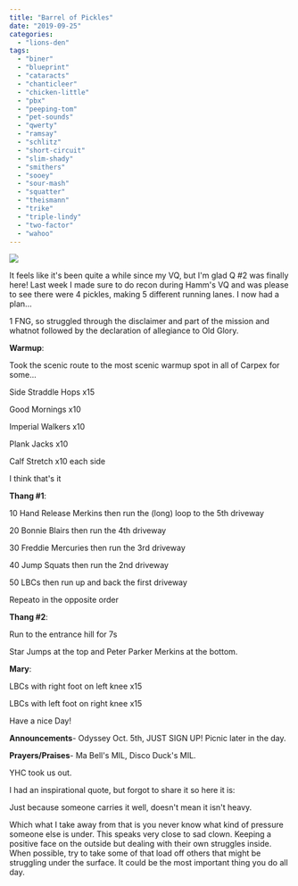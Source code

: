 ```yaml
---
title: "Barrel of Pickles"
date: "2019-09-25"
categories: 
  - "lions-den"
tags: 
  - "biner"
  - "blueprint"
  - "cataracts"
  - "chanticleer"
  - "chicken-little"
  - "pbx"
  - "peeping-tom"
  - "pet-sounds"
  - "qwerty"
  - "ramsay"
  - "schlitz"
  - "short-circuit"
  - "slim-shady"
  - "smithers"
  - "sooey"
  - "sour-mash"
  - "squatter"
  - "theismann"
  - "trike"
  - "triple-lindy"
  - "two-factor"
  - "wahoo"
---
```


![](https://i1.wp.com/f3carpex.com/wp-content/uploads/2019/09/Pickle4.jpg?fit=800%2C748&ssl=1)

It feels like it's been quite a while since my VQ, but I'm glad Q #2 was finally here! Last week I made sure to do recon during Hamm's VQ and was please to see there were 4 pickles, making 5 different running lanes. I now had a plan...

1 FNG, so struggled through the disclaimer and part of the mission and whatnot followed by the declaration of allegiance to Old Glory.

**Warmup**:

Took the scenic route to the most scenic warmup spot in all of Carpex for some...

Side Straddle Hops x15

Good Mornings x10

Imperial Walkers x10

Plank Jacks x10

Calf Stretch x10 each side

I think that's it

**Thang #1**:

10 Hand Release Merkins then run the (long) loop to the 5th driveway

20 Bonnie Blairs then run the 4th driveway

30 Freddie Mercuries then run the 3rd driveway

40 Jump Squats then run the 2nd driveway

50 LBCs then run up and back the first driveway

Repeato in the opposite order

**Thang #2**:

Run to the entrance hill for 7s

Star Jumps at the top and Peter Parker Merkins at the bottom.

**Mary**:

LBCs with right foot on left knee x15

LBCs with left foot on right knee x15

Have a nice Day!

**Announcements**\- Odyssey Oct. 5th, JUST SIGN UP! Picnic later in the day.

**Prayers/Praises**\- Ma Bell's MIL, Disco Duck's MIL.

YHC took us out.

I had an inspirational quote, but forgot to share it so here it is:

Just because someone carries it well, doesn't mean it isn't heavy.

Which what I take away from that is you never know what kind of pressure someone else is under. This speaks very close to sad clown. Keeping a positive face on the outside but dealing with their own struggles inside. When possible, try to take some of that load off others that might be struggling under the surface. It could be the most important thing you do all day.
